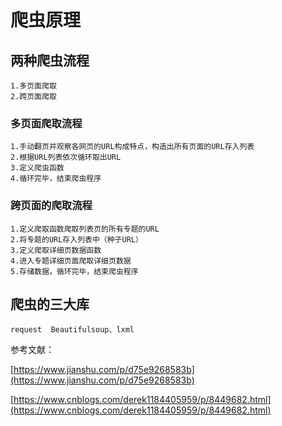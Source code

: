 # 爬虫原理

## 两种爬虫流程
    1.多页面爬取
    2.跨页面爬取
### 多页面爬取流程
```
1.手动翻页并观察各网页的URL构成特点，构造出所有页面的URL存入列表
2.根据URL列表依次循环取出URL
3.定义爬虫函数
4.循环完毕，结束爬虫程序
```

### 跨页面的爬取流程
```
1.定义爬取函数爬取列表页的所有专题的URL
2.将专题的URL存入列表中（种子URL）
3.定义爬取详细页数据函数
4.进入专题详细页面爬取详细页数据
5.存储数据，循环完毕，结束爬虫程序
```

## 爬虫的三大库
`request  Beautifulsoup、lxml`

参考文献：

[https://www.jianshu.com/p/d75e9268583b](https://www.jianshu.com/p/d75e9268583b)


[https://www.cnblogs.com/derek1184405959/p/8449682.html](https://www.cnblogs.com/derek1184405959/p/8449682.html)
